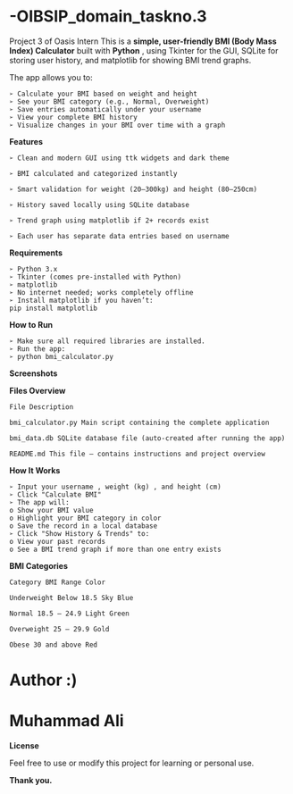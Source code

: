 # -OIBSIP_domain_taskno.3
Project  3 of Oasis Intern
This is a **simple, user-friendly BMI (Body Mass Index) Calculator** built with **Python** , using
Tkinter for the GUI, SQLite for storing user history, and matplotlib for showing BMI trend graphs.

The app allows you to:

```
➢ Calculate your BMI based on weight and height
➢ See your BMI category (e.g., Normal, Overweight)
➢ Save entries automatically under your username
➢ View your complete BMI history
➢ Visualize changes in your BMI over time with a graph
```
**Features**

```
➢ Clean and modern GUI using ttk widgets and dark theme
```
```
➢ BMI calculated and categorized instantly
```
```
➢ Smart validation for weight (20–300kg) and height (80–250cm)
```
```
➢ History saved locally using SQLite database
```
```
➢ Trend graph using matplotlib if 2+ records exist
```
```
➢ Each user has separate data entries based on username
```
**Requirements**

```
➢ Python 3.x
➢ Tkinter (comes pre-installed with Python)
➢ matplotlib
➢ No internet needed; works completely offline
➢ Install matplotlib if you haven’t:
pip install matplotlib
```

**How to Run**

```
➢ Make sure all required libraries are installed.
➢ Run the app:
➢ python bmi_calculator.py
```
**Screenshots**



**Files Overview**

```
File Description
```
```
bmi_calculator.py Main script containing the complete application
```
```
bmi_data.db SQLite database file (auto-created after running the app)
```
```
README.md This file – contains instructions and project overview
```
**How It Works**

```
➢ Input your username , weight (kg) , and height (cm)
➢ Click "Calculate BMI"
➢ The app will:
o Show your BMI value
o Highlight your BMI category in color
o Save the record in a local database
➢ Click "Show History & Trends" to:
o View your past records
o See a BMI trend graph if more than one entry exists
```
**BMI Categories**

```
Category BMI Range Color
```
```
Underweight Below 18.5 Sky Blue
```
```
Normal 18.5 – 24.9 Light Green
```
```
Overweight 25 – 29.9 Gold
```
```
Obese 30 and above Red
```

# Author :)

# Muhammad Ali

**License**

Feel free to use or modify this project for learning or personal use.

**Thank you.**
